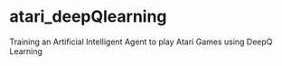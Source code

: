 # atari_deepQlearning
Training an Artificial Intelligent Agent to play Atari Games using DeepQ Learning
